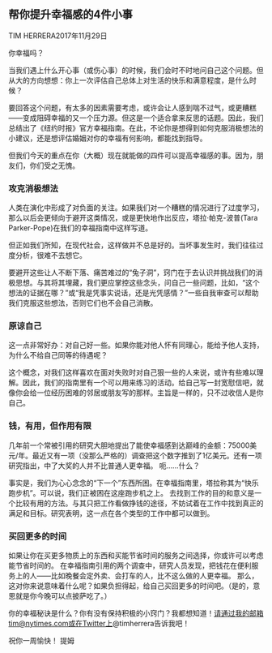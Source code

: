 ## 帮你提升幸福感的4件小事

TIM HERRERA2017年11月29日

你幸福吗？

当我们遇上什么开心事（或伤心事）的时候，我们会时不时地问自己这个问题。但从大的方向想想：你上一次评估自己总体上对生活的快乐和满意程度，是什么时候？

要回答这个问题，有太多的因素需要考虑，或许会让人感到喘不过气，或更糟糕——变成阻碍幸福的又一个压力源。但这是一个适合拿来反思的话题。因此，我们总结出了《纽约时报》官方幸福指南。在此，不论你是想得到如何克服消极想法的小建议，还是想评估婚姻对你的幸福有何影响，都能找到指导。

但我们今天的重点在你（大概）现在就能做的四件可以提高幸福感的事。因为，朋友们，你们受之无愧。

### 攻克消极想法

人类在演化中形成了对负面的关注。如果我们对一个糟糕的情况进行了过度学习，那么以后会更倾向于避开这类情况，或是更快地作出反应，塔拉·帕克-波普(Tara Parker-Pope)在我们的幸福指南中这样写道。

但正如我们所知，在现代社会，这样做并不总是好的。当坏事发生时，我们往往过度分析，很难不去想它。

要避开这些让人不断下落、痛苦难过的“兔子洞”，窍门在于去认识并挑战我们的消极思想。与其将其埋藏，我们更应掌控这些念头，问自己一些问题，比如，“这个想法的证据在哪？”或“我是凭事实说话，还是光凭感情？”一些自我审查可以帮助我们克服这些想法，否则它们也不会自己消散。

### 原谅自己

这一点非常好办：对自己好一些。如果你能对他人怀有同理心，能给予他人支持，为什么不给自己同等的待遇呢？

这个概念，对我们这样喜欢在面对失败时对自己狠一些的人来说，或许有些难以理解。因此，我们的指南里有一个可以用来练习的活动。给自己写一封宽慰信吧，就像你会给一位经历困难的邻居或朋友写的那样。主旨是一样的，只不过收信人是你自己。

### 钱，有用，但作用有限

几年前一个常被引用的研究大胆地提出了能使幸福感到达巅峰的金额：75000美元/年。最近又有一项（没那么严格的）调查把这个数字推到了1亿美元。还有一项研究指出，中了大奖的人并不比普通人更幸福。
呃……什么？

事实是，我们为心心念念的“下一个”东西所困。在幸福指南里，塔拉称其为“快乐跑步机”。可以说，我们正被困在这座跑步机之上。
去找到工作的目的和意义是一个比较有用的方法。与其只把工作看做挣钱的途径，不妨试着在工作中找到真正的满足和目标。研究表明，这一点在各个类型的工作中都可以做到。

### 买回更多的时间

如果让你在买更多物质上的东西和买能节省时间的服务之间选择，你或许可以考虑能节省时间的。
在幸福指南引用的两个调查中，研究人员发现，把钱花在便利服务上的人——比如晚餐会定外卖、会打车的人，比不这么做的人更幸福。
那么，这对你来说意味着什么呢？如果负担得起，给自己买回更多的时间吧。（是的，意思就是你今晚可以点披萨吃了。）

你的幸福秘诀是什么？你有没有保持积极的小窍门？我都想知道！请通过我的邮箱tim@nytimes.com或在Twitter上@timherrera告诉我吧！

祝你一周愉快！
提姆
